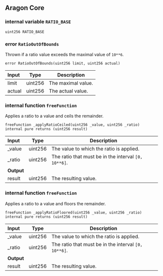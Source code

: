 ## Aragon Core

### internal variable `RATIO_BASE`

```solidity
uint256 RATIO_BASE 
```

###  error `RatioOutOfBounds`

Thrown if a ratio value exceeds the maximal value of `10**6`.

```solidity
error RatioOutOfBounds(uint256 limit, uint256 actual) 
```

| Input | Type | Description |
|:----- | ---- | ----------- |
| limit | uint256 | The maximal value. |
| actual | uint256 | The actual value. |

### internal function `freeFunction`

Applies a ratio to a value and ceils the remainder.

```solidity
freeFunction _applyRatioCeiled(uint256 _value, uint256 _ratio) internal pure returns (uint256 result) 
```

| Input | Type | Description |
|:----- | ---- | ----------- |
| _value | uint256 | The value to which the ratio is applied. |
| _ratio | uint256 | The ratio that must be in the interval `[0, 10**6]`. |
| **Output** | |
| result | uint256 | The resulting value. |

### internal function `freeFunction`

Applies a ratio to a value and floors the remainder.

```solidity
freeFunction _applyRatioFloored(uint256 _value, uint256 _ratio) internal pure returns (uint256 result) 
```

| Input | Type | Description |
|:----- | ---- | ----------- |
| _value | uint256 | The value to which the ratio is applied. |
| _ratio | uint256 | The ratio that must be in the interval `[0, 10**6]`. |
| **Output** | |
| result | uint256 | The resulting value. |

